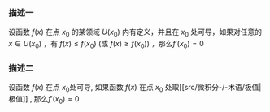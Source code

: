 
### 描述一
设函数 $f(x)$ 在点 $x_0$ 的某领域 $U(x_0)$ 内有定义，并且在 $x_0$ 处可导，如果对任意的 $x \in U(x_0)$ ，有 $f(x) ≤ f(x_0)$ (或 $f(x) ≥ f(x_0)$) ，那么$f'(x_0)=0$

### 描述二
设函数 $f(x)$ 在点 $x_0$处可导, 如果函数 $f(x)$ 在点 $x_0$ 处取[[src/微积分-/-术语/极值|极值]] , 那么$f'(x_0)=0$
